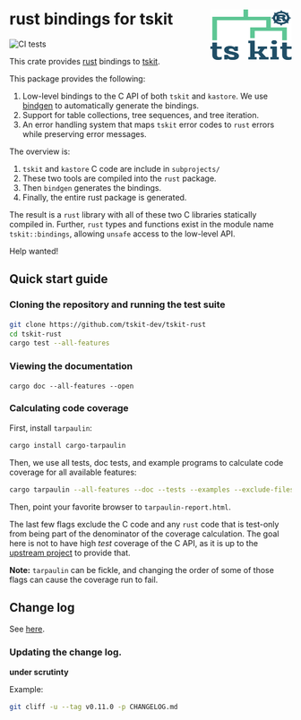 # rust bindings for tskit <img align="right" width="145" height="90" src="https://raw.githubusercontent.com/tskit-dev/administrative/main/logos/svg/tskit-rust/Tskit_rust_logo.eps.svg">

![CI tests](https://github.com/molpopgen/tskit_rust/workflows/CI/badge.svg)

This crate provides [rust](https://www.rust-lang.org/) bindings to [tskit](https://github.com/tskit-dev/tskit).

This package provides the following:

1. Low-level bindings to the C API of both `tskit` and `kastore`.
   We use [bindgen](https://docs.rs/bindgen) to automatically generate the bindings.
2. Support for table collections, tree sequences, and tree iteration.
3. An error handling system that maps `tskit` error
   codes to `rust` errors while preserving error messages.

The overview is:

1. `tskit` and `kastore` C code are include in `subprojects/`
2. These two tools are compiled into the `rust` package.
3. Then `bindgen` generates the bindings.
4. Finally, the entire rust package is generated.

The result is a `rust` library with all of these two C libraries statically compiled in.
Further, `rust` types and functions exist in the module name `tskit::bindings`, allowing `unsafe` access to the low-level API.

Help wanted!

## Quick start guide

### Cloning the repository and running the test suite

```sh
git clone https://github.com/tskit-dev/tskit-rust
cd tskit-rust
cargo test --all-features
```

### Viewing the documentation

```
cargo doc --all-features --open
```

### Calculating code coverage

First, install `tarpaulin`:

```sh
cargo install cargo-tarpaulin
```

Then, we use all tests, doc tests, and example programs to calculate code coverage for all available features:

```sh
cargo tarpaulin --all-features --doc --tests --examples --exclude-files '*.c' --exclude-files '*.h' --ignore-tests  -o html
```

Then, point your favorite browser to `tarpaulin-report.html`.

The last few flags exclude the C code and any `rust` code that is test-only from being part of the denominator of the coverage calculation.
The goal here is not to have high *test* coverage of the C API, as it is up to the [upstream project](https://github.com/tskit-dev/tskit) to provide that.

**Note:** `tarpaulin` can be fickle, and changing the order of some of those flags can cause the coverage run to fail.

## Change log

See [here](https://github.com/tskit-dev/tskit-rust/blob/main/CHANGELOG.md).

### Updating the change log.

**under scrutinty**

Example: 

```sh
git cliff -u --tag v0.11.0 -p CHANGELOG.md
```
